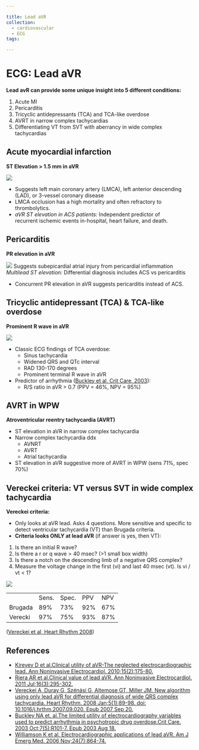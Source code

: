 ```yaml
---

title: Lead aVR
collection:
  - cardiovascular
  - ECG
tags:

---
```


# ECG: Lead aVR

**Lead avR can provide some unique insight into 5 different conditions:**

1.  Acute MI
2.  Pericarditis
3.  Tricyclic antidepressants (TCA) and TCA-like overdose
4.  AVRT in narrow complex tachycardias
5.  Differentiating VT from SVT with aberrancy in wide complex tachycardias

## Acute myocardial infarction

**ST Elevation &gt; 1.5 mm in aVR**

![](https://d2p53dh3qxfm0x.cloudfront.net/uploads/img/1jx/5/m/1eeb56c3-d374-5f38-a76a-fdf96b8143de/640.png)
-   Suggests left main coronary artery (LMCA), left anterior descending (LAD), or 3-vessel coronary disease
-   LMCA occlusion has a high mortality and often refractory to thrombolytics.
-   *aVR ST elevation in ACS patients:* Independent predictor of recurrent ischemic events in-hospital, heart failure, and death. 

## Pericarditis

**PR elevation in aVR**

![](https://d2p53dh3qxfm0x.cloudfront.net/uploads/img/1jx/5/m/657c2042-7ed2-5d25-af9d-1d157a9e3325/640.png)
Suggests subepicardial atrial injury from pericardial inflammation
*Multilead ST elevation:* Differential diagnosis includes ACS vs pericarditis 
-   Concurrent PR elevation in aVR suggests pericarditis instead of ACS. 

## Tricyclic antidepressant (TCA) & TCA-like overdose

**Prominent R wave in aVR**

![](https://d2p53dh3qxfm0x.cloudfront.net/uploads/img/1jx/5/m/6e877e8c-8687-5577-a681-2342f1138c18/640.png)
-   Classic ECG findings of TCA overdose:
    -   Sinus tachycardia
    -   Widened QRS and QTc interval
    -   RAD 130-170 degrees
    -   Prominent terminal R wave in aVR
-   Predictor of arrhythmia ([Buckley et al. Crit Care, 2003](http://www.ncbi.nlm.nih.gov/pubmed/12974977)):
    -   R/S ratio in aVR &gt; 0.7 (PPV = 46%, NPV = 95%)

## AVRT in WPW

**Atroventricular reentry tachycardia (AVRT)**

-   ST elevation in aVR in narrow complex tachycardia
-   Narrow complex tachycardia ddx
    -   AVNRT
    -   AVRT
    -   Atrial tachycardia
-   ST elevation in aVR suggestive more of AVRT in WPW (sens 71%, spec 70%)

## Vereckei criteria: VT versus SVT in wide complex tachycardia

**Vereckei criteria:** 

-   Only looks at aVR lead. Asks 4 questions. More sensitive and specific to detect ventricular tachycardia (VT) than Brugada criteria.
-   **Criteria looks ONLY at lead aVR** (if answer is yes, then VT):

1.  Is there an initial R wave?
2.  Is there a r or q wave &gt; 40 msec? (&gt;1 small box width)
3.  Is there a notch on the descending limb of a negative QRS complex?
4.  Measure the voltage change in the first (vi) and last 40 msec (vt). Is vi / vt &lt; 1?

![](https://d2p53dh3qxfm0x.cloudfront.net/uploads/img/1jx/5/m/dfcb57e1-ad21-5400-847b-09a147e46715/640.png)

|         |       |       |     |     |
|---------|-------|-------|-----|-----|
|         | Sens. | Spec. | PPV | NPV |
| Brugada | 89%   | 73%   | 92% | 67% |
| Verecki | 97%   | 75%   | 93% | 87% |

([Vereckei et al, Heart Rhythm 2008](http://www.ncbi.nlm.nih.gov/pubmed/18180024))

## References

-   [Kireyev D et al.Clinical utility of aVR-The neglected electrocardiographic lead. Ann Noninvasive Electrocardiol. 2010;15(2):175-80.](http://www.ncbi.nlm.nih.gov/pubmed/20522059)
-   [Riera AR et al.Clinical value of lead aVR. Ann Noninvasive Electrocardiol. 2011 Jul;16(3):295-302.](http://www.ncbi.nlm.nih.gov/pubmed/21762258)
-   [Vereckei A, Duray G, Szénási G, Altemose GT, Miller JM. New algorithm using only lead aVR for differential diagnosis of wide QRS complex tachycardia. Heart Rhythm. 2008 Jan;5(1):89-98. doi: 10.1016/j.hrthm.2007.09.020. Epub 2007 Sep 20.](http://www.ncbi.nlm.nih.gov/pubmed/18180024)
-   [Buckley NA et. al.The limited utility of electrocardiography variables used to predict arrhythmia in psychotropic drug overdose.Crit Care. 2003 Oct;7(5):R101-7. Epub 2003 Aug 18.](http://www.ncbi.nlm.nih.gov/pubmed/12974977)
-   [Williamson K et al. Electrocardiographic applications of lead aVR. Am J Emerg Med. 2006 Nov;24(7):864-74.](http://www.ncbi.nlm.nih.gov/pubmed/17098112)
